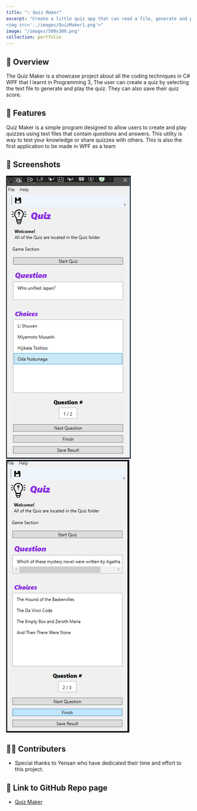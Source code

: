 ```yaml
---
title: "💡 Quiz Maker"
excerpt: "Create a little quiz app that can read a file, generate and play quizzes <br/>
<img src='../images/QuizMaker1.png'>"
image: "/images/500x300.png"
collection: portfolio
---
```



## 🔎 Overview
The Quiz Maker is a showcase project about all the coding techniques in C# WPF that I learnt in Programming 3, The user can create a quiz by selecting the text file to generate and play the quiz. They can also save their quiz score.

## 🔬 Features
Quiz Maker is a simple program designed to allow users to create and play quizzes using text files that contain questions and answers. This utility is way to test your knowledge or share quizzes with others.
This is also the first application to be made in WPF as a team


## 📸 Screenshots
![QM](/images/QuizMaker1.png)
![QM](/images/QuizMaker2.png)

## 🧑‍💻 Contributers
  - Special thanks to Yensan who have dedicated their time and effort to this project.

## 📑 Link to GitHub Repo page
- [Quiz Maker](https://github.com/JiahaoYu1/Quiz_Maker)
   
